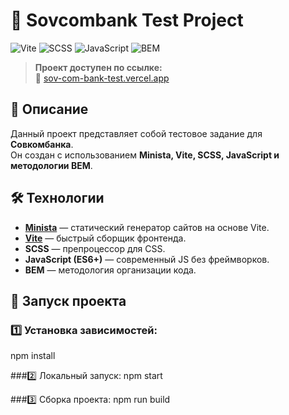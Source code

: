# 🚀 Sovcombank Test Project

![Vite](https://img.shields.io/badge/Vite-4.x-blueviolet) 
![SCSS](https://img.shields.io/badge/SCSS-%23CC6699.svg?style=flat&logo=sass&logoColor=white)
![JavaScript](https://img.shields.io/badge/JavaScript-ES6%2B-yellow)
![BEM](https://img.shields.io/badge/BEM-Methodology-green)

> **Проект доступен по ссылке:**  
> 🔗 [sov-com-bank-test.vercel.app](https://sov-com-bank-test.vercel.app/)

## 📌 Описание
Данный проект представляет собой тестовое задание для **Совкомбанка**.  
Он создан с использованием **Minista, Vite, SCSS, JavaScript и методологии BEM**.

## 🛠️ Технологии
- **[Minista](https://github.com/qrac/minista)** — статический генератор сайтов на основе Vite.
- **[Vite](https://vitejs.dev/)** — быстрый сборщик фронтенда.
- **SCSS** — препроцессор для CSS.
- **JavaScript (ES6+)** — современный JS без фреймворков.
- **BEM** — методология организации кода.

## 🚀 Запуск проекта

### 1️⃣ Установка зависимостей:
npm install

###2️⃣ Локальный запуск:
npm start

###3️⃣ Сборка проекта:
npm run build

